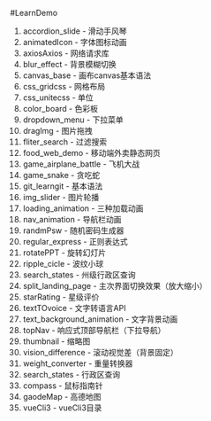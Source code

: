 #LearnDemo

1. accordion_slide - 滑动手风琴
2. animatedIcon - 字体图标动画
3. axiosAxios - 网络请求库
4. blur_effect - 背景模糊切换
5. canvas_base - 画布canvas基本语法
6. css_gridcss - 网格布局
7. css_unitecss - 单位
8. color_board - 色彩板
9. dropdown_menu - 下拉菜单
10. dragImg - 图片拖拽
11. fliter_search - 过滤搜索
12. food_web_demo - 移动端外卖静态网页
13. game_airplane_battle - 飞机大战
14. game_snake - 贪吃蛇
15. git_learngit - 基本语法
16. img_slider - 图片轮播
17. loading_animation - 三种加载动画
18. nav_animation - 导航栏动画
19. randmPsw - 随机密码生成器
20. regular_express - 正则表达式
21. rotatePPT - 旋转幻灯片
22. ripple_cicle - 波纹小球
23. search_states - 州级行政区查询
24. split_landing_page - 主次界面切换效果（放大缩小）
25. starRating - 星级评价
26. textTOvoice - 文字转语言API
27. text_background_animation - 文字背景动画
28. topNav - 响应式顶部导航栏（下拉导航）
29. thumbnail - 缩略图
30. vision_difference - 滚动视觉差（背景固定）
31. weight_converter - 重量转换器
32. search_states - 行政区查询
33. compass - 鼠标指南针
34. gaodeMap - 高德地图
35. vueCli3 - vueCli3目录